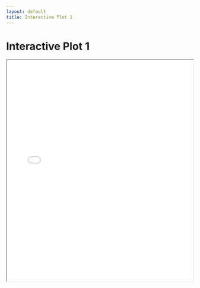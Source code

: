 ```yaml
---
layout: default
title: Interactive Plot 1
---
```


# Interactive Plot 1

<iframe src="{{ "/assets/interactive_plot1.html" | relative_url }}" width="100%" height="600px"></iframe>
